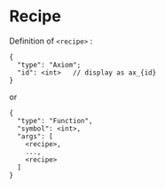 # Recipe

Definition of `<recipe>` :

```
{
  "type": "Axiom";
  "id": <int>   // display as ax_{id}
}
```
or
```
{
  "type": "Function",
  "symbol": <int>,
  "args": [
    <recipe>,
    ...,
    <recipe>
  ]
}
```
